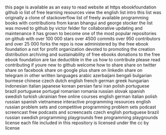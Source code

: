 this page is available as an easy to read website at https ebookfoundation github io list of free learning resources view the english list intro this list was originally a clone of stackoverflow list of freely available programming books with contributions from karan bhangui and george stocker the list was moved to github by victor felder for collaborative updating and maintenance it has grown to become one of the most popular repositories on github with over 100 000 stars over 4500 commits over 950 contributors and over 25 000 forks the repo is now administered by the free ebook foundation a not for profit organization devoted to promoting the creation distribution archiving and sustainability of free ebooks donations to the free ebook foundation are tax deductible in the us how to contribute please read contributing if youre new to github welcome how to share share on twitter share on facebook share on google plus share on linkedin share on telegram in other written languages arabic azerbaijani bengali bulgarian burmese chinese czech dutch english french german greek hungarian indonesian italian japanese korean persian farsi iran polish portuguese brazil portuguese portugal romanian romania russian slovak spanish swedish turkish ukrainian free online courses english german italian polish russian spanish vietnamese interactive programming resources english russian problem sets and competitive programming problem sets podcast screencast free podcasts and screencasts czech english portuguese brazil russian swedish programming playgrounds free programming playgrounds license each file included in this repository is licensed under the cc by license